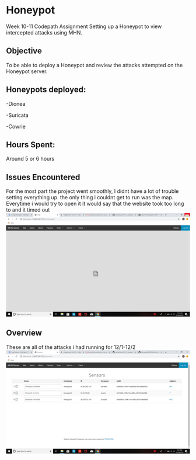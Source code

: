 # Honeypot
Week 10-11 Codepath Assignment
Setting up a Honeypot to view intercepted attacks using MHN.

## Objective
To be able to deploy a Honeypot and review the attacks attempted on the Honeypot server.

## Honeypots deployed:
-Dionea

-Suricata

-Cowrie

## Hours Spent:
Around 5 or 6 hours

## Issues Encountered
For the most part the project went smoothly, I didnt have a lot of trouble setting everything up. the only thing i couldnt get to run was the map. Everytime i would try to open it it would say that the website took too long to and it timed out
![Map not showing](images/Screenshot103.png)

## Overview

These are all of the attacks i had running for 12/1-12/2
![Attacks](images/Screenshot102.png)
